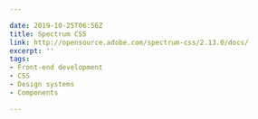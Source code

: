 ```yaml
---

date: 2019-10-25T06:56Z
title: Spectrum CSS
link: http://opensource.adobe.com/spectrum-css/2.13.0/docs/
excerpt: ''
tags:
- Front-end development
- CSS
- Design systems
- Components

---
```

